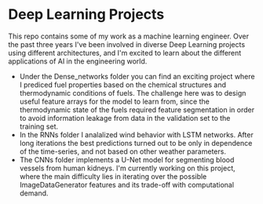 # Deep Learning Projects
This repo contains some of my work as a machine learning engineer. Over the past three years I've been involved in diverse Deep Learning projects using different architectures, and I'm excited to learn about the different applications of AI in the engineering world.
- Under the Dense_networks folder you can find an exciting project where I prediced fuel properties based on the chemical structures and thermodynamic conditions of fuels. The challenge here was to design useful feature arrays for the model to learn from, since the thermodynamic state of the fuels required feature segmentation in order to avoid information leakage from data in the validation set to the training set.
-  In the RNNs folder I analalized wind behavior with LSTM networks. After long iterations the best predictions turned out to be only in dependence of the time-series, and not based on other weather parameters. 
-  The CNNs folder implements a U-Net model for segmenting blood vessels from human kidneys. I'm currently working on this project, where the main difficulty lies in iterating over the possible ImageDataGenerator features and its trade-off with computational demand.
